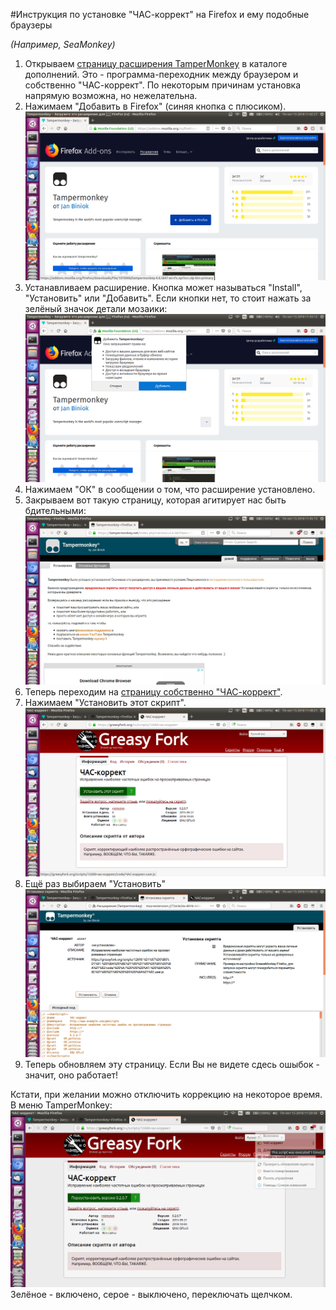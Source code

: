 #Инструкция по установке "ЧАС-коррект" на Firefox и ему подобные браузеры

*(Например, SeaMonkey)*

1. Открываем [страницу расширения TamperMonkey](https://addons.mozilla.org/ru/firefox/addon/tampermonkey/) в каталоге дополнений.
Это - программа-переходник между браузером и собственно "ЧАС-коррект". По некоторым причинам установка напрямую возможна, но нежелательна.
2. Нажимаем "Добавить в Firefox" (синяя кнопка с плюсиком).
![screenshot](firefox1.png)
3. Устанавливаем расширение. Кнопка может называться "Install", "Установить" или "Добавить". Если кнопки нет, то стоит нажать за зелёный значок детали мозаики:
![screenshot](firefox2.png)
4. Нажимаем "ОК" в сообщении о том, что расширение установлено.
5. Закрываем вот такую страницу, которая агитирует нас быть бдительными:
![screenshot](firefox3.png)
6. Теперь переходим на [страницу собственно "ЧАС-коррект"](https://greasyfork.org/ru/scripts/12690-ЧАС-коррект/).
7. Нажимаем "Установить этот скрипт".
![screenshot](firefox4.png)
8. Ещё раз выбираем "Установить"
![screenshot](firefox5.png)
9. Теперь обновляем эту страницу. Если Вы не видете сдесь ошыбок - значит, оно работает!

Кстати, при желании можно отключить коррекцию на некоторое время. В меню TamperMonkey:
![screenshot](firefox6.png)
Зелёное - включено, серое - выключено, переключать щелчком.

